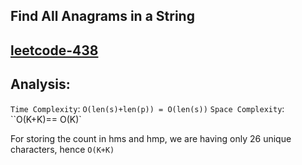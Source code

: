 ## Find All Anagrams in a String

<h2><a href="./https://leetcode.com/problems/find-all-anagrams-in-a-string/">leetcode-438</a></h2>

## Analysis:

`Time Complexity`: `O(len(s)+len(p)) = O(len(s))`
`Space Complexity`: ``O(K+K)== O(K)`

For storing the count in hms and hmp, we are having only 26 unique characters, hence `O(K+K)`
